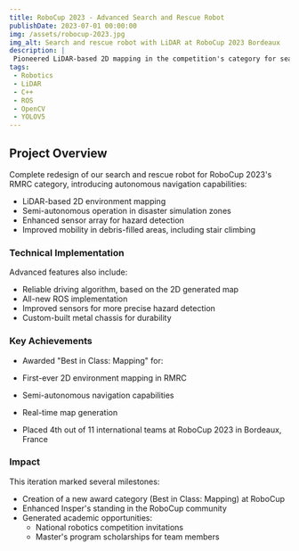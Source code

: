 ```yaml
---
title: RoboCup 2023 - Advanced Search and Rescue Robot
publishDate: 2023-07-01 00:00:00
img: /assets/robocup-2023.jpg
img_alt: Search and rescue robot with LiDAR at RoboCup 2023 Bordeaux
description: |
 Pioneered LiDAR-based 2D mapping in the competition's category for search and rescue robots, winning Best in Class: Mapping at RoboCup 2023 in Bordeaux.
tags:
 - Robotics
 - LiDAR
 - C++
 - ROS
 - OpenCV
 - YOLOV5
---
```


## Project Overview

Complete redesign of our search and rescue robot for RoboCup 2023's RMRC category, introducing autonomous navigation capabilities:

- LiDAR-based 2D environment mapping
- Semi-autonomous operation in disaster simulation zones
- Enhanced sensor array for hazard detection
- Improved mobility in debris-filled areas, including stair climbing

### Technical Implementation

Advanced features also include:

- Reliable driving algorithm, based on the 2D generated map
- All-new ROS implementation
- Improved sensors for more precise hazard detection
- Custom-built metal chassis for durability

### Key Achievements

- Awarded "Best in Class: Mapping" for:
 - First-ever 2D environment mapping in RMRC
 - Semi-autonomous navigation capabilities
 - Real-time map generation

- Placed 4th out of 11 international teams at RoboCup 2023 in Bordeaux, France

### Impact

This iteration marked several milestones:

- Creation of a new award category (Best in Class: Mapping) at RoboCup
- Enhanced Insper's standing in the RoboCup community
- Generated academic opportunities:
  - National robotics competition invitations
  - Master's program scholarships for team members
